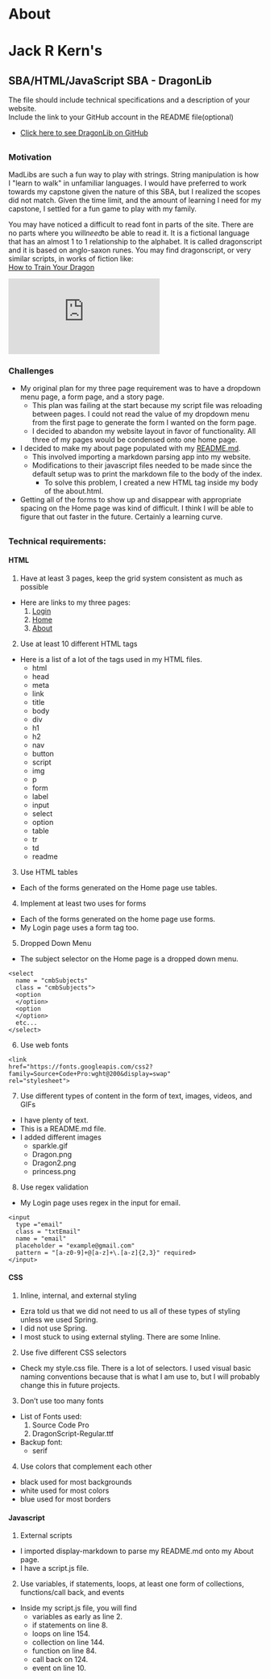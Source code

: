 # About
# Jack R Kern's  
## SBA/HTML/JavaScript SBA - DragonLib  
The file should include technical specifications and a description of your website.  
Include the link to your GitHub account in the README file(optional)  
  - [Click here to see DragonLib on GitHub](https://squeekems.github.io/DragonLib)
##
### Motivation  
MadLibs are such a fun way to play with strings. String manipulation is how I "learn to walk" in unfamiliar languages. I would have preferred to work towards my capstone given the nature of this SBA, but I realized the scopes did not match. Given the time limit, and the amount of learning I need for my capstone, I settled for a fun game to play with my family.

You may have noticed a difficult to read font in parts of the site. There are no parts where you will*need*to be able to read it. It is a fictional language that has an almost 1 to 1 relationship to the alphabet. It is called dragonscript and it is based on anglo-saxon runes.
You may find dragonscript, or very similar scripts, in works of fiction like:  
[How to Train Your Dragon](https://youtu.be/rcrZlzPJDzs)
<iframe width="300" height="auto" src="https://www.youtube.com/embed/rcrZlzPJDzs" title="YouTube video player" frameborder="0" allow="accelerometer; autoplay; clipboard-write; encrypted-media; gyroscope; picture-in-picture" allowfullscreen></iframe>

  
### Challenges
- My original plan for my three page requirement was to have a dropdown menu page, a form page, and a story page.
  - This plan was failing at the start because my script file was reloading between pages. I could not read the value of my dropdown menu from the first page to generate the form I wanted on the form page.
  - I decided to abandon my website layout in favor of functionality. All three of my pages would be condensed onto one home page.
- I decided to make my about page populated with my [README.md](#).
  - This involved importing a markdown parsing app into my website.
  - Modifications to their javascript files needed to be made since the default setup was to print the markdown file to the body of the index.
    - To solve this problem, I created a new HTML tag inside my body of the about.html.
- Getting all of the forms to show up and disappear with appropriate spacing on the Home page was kind of difficult. I think I will be able to figure that out faster in the future. Certainly a learning curve.
##  
### Technical requirements:  
#### HTML  
1. Have at least 3 pages, keep the grid system consistent as much as possible
  - Here are links to my three pages:
    1. [Login](../index.html)
    2. [Home](../HTML/home.html)
    3. [About](#)
2. Use at least 10 different HTML tags
  - Here is a list of a lot of the tags used in my HTML files.
    - html
    - head
    - meta
    - link
    - title
    - body
    - div
    - h1
    - h2
    - nav
    - button
    - script
    - img
    - p
    - form
    - label
    - input
    - select
    - option
    - table
    - tr
    - td
    - readme

3. Use HTML tables
  - Each of the forms generated on the Home page use tables.
4. Implement at least two uses for forms
  - Each of the forms generated on the home page use forms.
  - My Login page uses a form tag too.
5. Dropped Down Menu
  - The subject selector on the Home page is a dropped down menu.
  ``` 
  <select
    name = "cmbSubjects"
    class = "cmbSubjects">
    <option
    </option>
    <option
    </option>
    etc...
  </select>
  ```
6. Use web fonts
  ```
  <link
  href="https://fonts.googleapis.com/css2?family=Source+Code+Pro:wght@200&display=swap"
  rel="stylesheet">
  ```
7. Use different types of content in the form of text, images, videos, and GIFs
  - I have plenty of text.
  - This is a README.md file.
  - I added different images
    - sparkle.gif
    - Dragon.png
    - Dragon2.png
    - princess.png
8. Use regex validation
  - My Login page uses regex in the input for email.
  ```
  <input
    type ="email"
    class = "txtEmail"
    name = "email"
    placeholder = "example@gmail.com"
    pattern = "[a-z0-9]+@[a-z]+\.[a-z]{2,3}" required>
  </input>
  ```
#### CSS  
1. Inline, internal, and external styling
  - Ezra told us that we did not need to us all of these types of styling unless we used Spring.
  - I did not use Spring.
  - I most stuck to using external styling. There are some Inline.
2. Use five different CSS selectors
  - Check my style.css file. There is a lot of selectors. I used visual basic naming conventions because that is what I am use to, but I will probably change this in future projects.
3. Don’t use too many fonts
  - List of Fonts used:
    1. Source Code Pro
    2. DragonScript-Regular.ttf
  - Backup font:
    - serif
4. Use colors that complement each other
  - black used for most backgrounds
  - white used for most colors
  - blue used for most borders

#### Javascript  
1. External scripts
  - I imported display-markdown to parse my README.md onto my About page.
  - I have a script.js file.
2. Use variables, if statements, loops, at least one form of collections, functions/call back, and events
  - Inside my script.js file, you will find
    - variables as early as line 2.
    - if statements on line 8.
    - loops on line 154.
    - collection on line 144.
    - function on line 84.
    - call back on 124.
    - event on line 10.